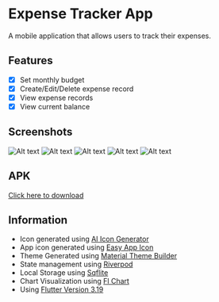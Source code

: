 # Expense Tracker App

A mobile application that allows users to track their expenses.

## Features

- [x] Set monthly budget
- [x] Create/Edit/Delete expense record
- [x] View expense records
- [x] View current balance

## Screenshots
![Alt text](/public/Screenshot_1715545406.png?raw=true "Home Page")
![Alt text](/public/Screenshot_1715545641.png?raw=true "Home Page With Data")
![Alt text](/public/Screenshot_1715545467.png?raw=true "Add Expense Page")
![Alt text](/public/Screenshot_1715545634.png?raw=true "Statistic Page")
![Alt text](/public/Screenshot_1715545691.png?raw=true "Filter Page")

## APK
[Click here to download](https://github.com/NizamSaidin/expense_tracker_app/tree/master/public/APK/app-release-1.0.0+1.apk)

## Information

- Icon generated using [AI Icon Generator](https://perchance.org/ai-icon-generator)
- App icon generated using [Easy App Icon](https://easyappicon.com/)
- Theme Generated using [Material Theme Builder](https://material-foundation.github.io/material-theme-builder/)
- State management using [Riverpod](https://riverpod.dev/)
- Local Storage using [Sqflite](https://pub.dev/packages/sqflite)
- Chart Visualization using [Fl Chart](https://pub.dev/packages/fl_chart)
- Using [Flutter Version 3.19](https://docs.flutter.dev/release/release-notes/release-notes-3.19.0)
